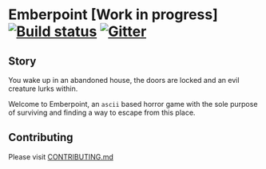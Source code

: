 # Emberpoint [Work in progress] [![Build status](https://ci.appveyor.com/api/projects/status/b9d774n1ygvdo9cc/branch/master?svg=true)](https://ci.appveyor.com/project/Venom0us/emberpoint/branch/master) [![Gitter](https://badges.gitter.im/Venom0us/Emberpoint.svg)](https://gitter.im/Venom0us/Emberpoint?utm_source=badge&utm_medium=badge&utm_campaign=pr-badge)

## Story

You wake up in an abandoned house, the doors are locked and an evil creature lurks within.

Welcome to Emberpoint, an `ascii` based horror game with the sole purpose of surviving and finding
a way to escape from this place.

## Contributing

Please visit [CONTRIBUTING.md](https://github.com/Venom0us/Emberpoint/blob/master/CONTRIBUTING.md)

